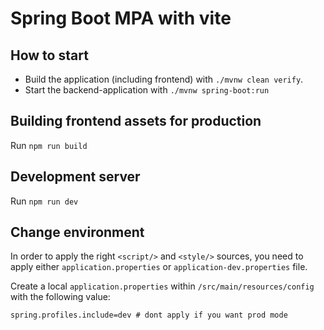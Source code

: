 # Spring Boot MPA with vite

## How to start
- Build the application (including frontend) with `./mvnw clean verify`. 
- Start the backend-application with `./mvnw spring-boot:run`

## Building frontend assets for production

Run `npm run build`

## Development server

Run `npm run dev`

## Change environment

In order to apply the right `<script/>` and `<style/>` sources, you need to apply either  `application.properties` or `application-dev.properties` file. 

Create a local `application.properties` within `/src/main/resources/config` with the following value:

```
spring.profiles.include=dev # dont apply if you want prod mode
```